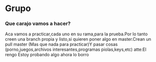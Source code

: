 # Grupo
### Que carajo vamos a hacer?
Aca vamos a practicar,cada uno en su rama,para la prueba.Por lo tanto creen una branch propia y listo,si quieren poner algo en master.Crean un pull master (Mas que nada para practicar)Y pasar cosas (porno,juegos,archivos interesantes,programas piolas,keys,etc) atte:El rengo
Estoy probando algo ahora lo borro

